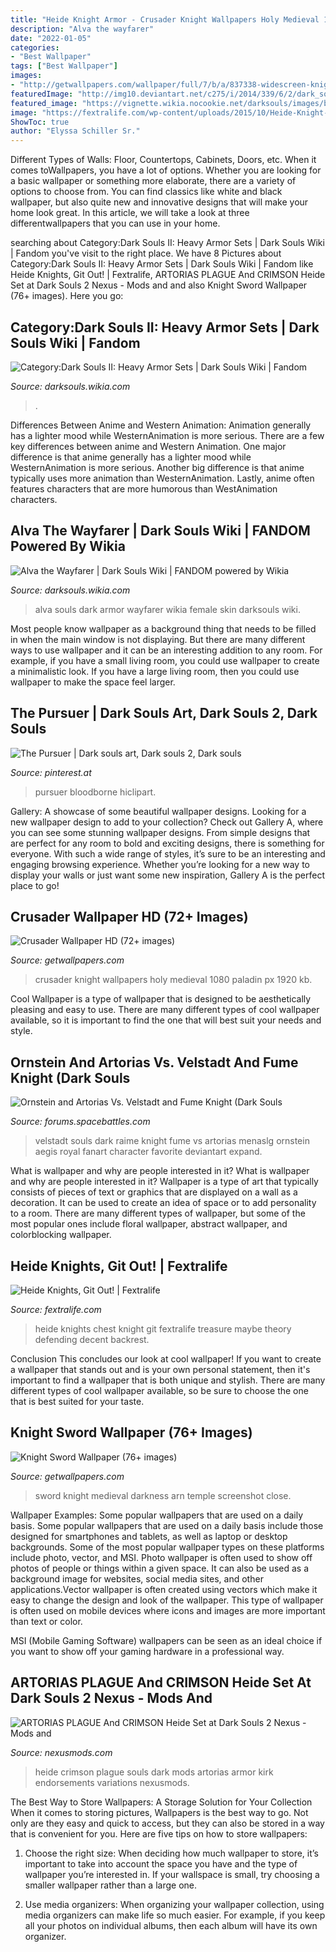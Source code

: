 ```yaml
---
title: "Heide Knight Armor - Crusader Knight Wallpapers Holy Medieval 1080 Paladin Px 1920 Kb"
description: "Alva the wayfarer"
date: "2022-01-05"
categories:
- "Best Wallpaper"
tags: ["Best Wallpaper"]
images:
- "http://getwallpapers.com/wallpaper/full/7/b/a/837338-widescreen-knight-sword-wallpaper-1920x1080-ipad-retina.jpg"
featuredImage: "http://img10.deviantart.net/c275/i/2014/339/6/2/dark_souls_2__velstadt_and_raime_by_menaslg-d88tk8p.png"
featured_image: "https://vignette.wikia.nocookie.net/darksouls/images/b/ba/ALVA.jpg/revision/latest%3fcb%3d20140723190529"
image: "https://fextralife.com/wp-content/uploads/2015/10/Heide-Knight-treasure-chest.jpg"
ShowToc: true
author: "Elyssa Schiller Sr."
---
```



Different Types of Walls: Floor, Countertops, Cabinets, Doors, etc.
When it comes toWallpapers, you have a lot of options. Whether you are looking for a basic wallpaper or something more elaborate, there are a variety of options to choose from. You can find classics like white and black wallpaper, but also quite new and innovative designs that will make your home look great. In this article, we will take a look at three differentwallpapers that you can use in your home.

	

		
searching about Category:Dark Souls II: Heavy Armor Sets | Dark Souls Wiki | Fandom you've visit to the right place. We have 8 Pictures about Category:Dark Souls II: Heavy Armor Sets | Dark Souls Wiki | Fandom like Heide Knights, Git Out! | Fextralife, ARTORIAS PLAGUE And CRIMSON Heide Set at Dark Souls 2 Nexus - Mods and and also Knight Sword Wallpaper (76+ images). Here you go:
		
    
## Category:Dark Souls II: Heavy Armor Sets | Dark Souls Wiki | Fandom

<img loading=lazy src="http://vignette1.wikia.nocookie.net/darksouls/images/5/50/Old_Knight_Set.jpg/revision/latest?cb=20140710232820" onerror="this.onerror=null;this.src='https://tse3.mm.bing.net/th?id=OIP.1be2JbcMRFWtPxudNbo5swAAAA&amp;pid=15.1';" alt="Category:Dark Souls II: Heavy Armor Sets | Dark Souls Wiki | Fandom">

_Source: darksouls.wikia.com_

>. 

	

Differences Between Anime and Western Animation: Animation generally has a lighter mood while WesternAnimation is more serious.
There are a few key differences between anime and Western Animation. One major difference is that anime generally has a lighter mood while WesternAnimation is more serious. Another big difference is that anime typically uses more animation than WesternAnimation. Lastly, anime often features characters that are more humorous than WestAnimation characters.

    
## Alva The Wayfarer | Dark Souls Wiki | FANDOM Powered By Wikia

<img loading=lazy src="https://vignette.wikia.nocookie.net/darksouls/images/b/ba/ALVA.jpg/revision/latest%3fcb%3d20140723190529" onerror="this.onerror=null;this.src='https://tse4.mm.bing.net/th?id=OIP.b2eAA9YPEty6hpzgy8K17AHaO5&amp;pid=15.1';" alt="Alva the Wayfarer | Dark Souls Wiki | FANDOM powered by Wikia">

_Source: darksouls.wikia.com_

>alva souls dark armor wayfarer wikia female skin darksouls wiki. 

	

Most people know wallpaper as a background thing that needs to be filled in when the main window is not displaying. But there are many different ways to use wallpaper and it can be an interesting addition to any room. For example, if you have a small living room, you could use wallpaper to create a minimalistic look. If you have a large living room, then you could use wallpaper to make the space feel larger.

    
## The Pursuer | Dark Souls Art, Dark Souls 2, Dark Souls

<img loading=lazy src="https://i.pinimg.com/originals/25/13/4c/25134c8fb258843e0f01336a12b4b520.png" onerror="this.onerror=null;this.src='https://tse3.mm.bing.net/th?id=OIP.JDhMM7E5V_z6O3JHbeBihAHaLi&amp;pid=15.1';" alt="The Pursuer | Dark souls art, Dark souls 2, Dark souls">

_Source: pinterest.at_

>pursuer bloodborne hiclipart. 

	

Gallery: A showcase of some beautiful wallpaper designs.
Looking for a new wallpaper design to add to your collection? Check out Gallery A, where you can see some stunning wallpaper designs. From simple designs that are perfect for any room to bold and exciting designs, there is something for everyone. With such a wide range of styles, it’s sure to be an interesting and engaging browsing experience. Whether you’re looking for a new way to display your walls or just want some new inspiration, Gallery A is the perfect place to go!





	
	
    
## Crusader Wallpaper HD (72+ Images)

<img loading=lazy src="http://getwallpapers.com/wallpaper/full/7/1/e/15049.jpg" onerror="this.onerror=null;this.src='https://tse3.mm.bing.net/th?id=OIP.xC1wK14euqLyQN_fAPxlhAHaEK&amp;pid=15.1';" alt="Crusader Wallpaper HD (72+ images)">

_Source: getwallpapers.com_

>crusader knight wallpapers holy medieval 1080 paladin px 1920 kb. 

	

Cool Wallpaper is a type of wallpaper that is designed to be aesthetically pleasing and easy to use. There are many different types of cool wallpaper available, so it is important to find the one that will best suit your needs and style.

    
## Ornstein And Artorias Vs. Velstadt And Fume Knight (Dark Souls

<img loading=lazy src="http://img10.deviantart.net/c275/i/2014/339/6/2/dark_souls_2__velstadt_and_raime_by_menaslg-d88tk8p.png" onerror="this.onerror=null;this.src='https://tse1.mm.bing.net/th?id=OIP.VoufqU-mLo1bgSRkXpyoJgHaEK&amp;pid=15.1';" alt="Ornstein and Artorias Vs. Velstadt and Fume Knight (Dark Souls">

_Source: forums.spacebattles.com_

>velstadt souls dark raime knight fume vs artorias menaslg ornstein aegis royal fanart character favorite deviantart expand. 

	

What is wallpaper and why are people interested in it?
What is wallpaper and why are people interested in it?
Wallpaper is a type of art that typically consists of pieces of text or graphics that are displayed on a wall as a decoration. It can be used to create an idea of space or to add personality to a room. There are many different types of wallpaper, but some of the most popular ones include floral wallpaper, abstract wallpaper, and colorblocking wallpaper.

    
## Heide Knights, Git Out! | Fextralife

<img loading=lazy src="https://fextralife.com/wp-content/uploads/2015/10/Heide-Knight-treasure-chest.jpg" onerror="this.onerror=null;this.src='https://tse2.mm.bing.net/th?id=OIP.8O9Fz3Uzq68cXMnOR1FG1gHaEK&amp;pid=15.1';" alt="Heide Knights, Git Out! | Fextralife">

_Source: fextralife.com_

>heide knights chest knight git fextralife treasure maybe theory defending decent backrest. 

	

Conclusion
This concludes our look at cool wallpaper! If you want to create a wallpaper that stands out and is your own personal statement, then it's important to find a wallpaper that is both unique and stylish. There are many different types of cool wallpaper available, so be sure to choose the one that is best suited for your taste.

    
## Knight Sword Wallpaper (76+ Images)

<img loading=lazy src="http://getwallpapers.com/wallpaper/full/7/b/a/837338-widescreen-knight-sword-wallpaper-1920x1080-ipad-retina.jpg" onerror="this.onerror=null;this.src='https://tse3.mm.bing.net/th?id=OIP.Zp28QUZDg6ZXZ_BQ8CYjMQHaEK&amp;pid=15.1';" alt="Knight Sword Wallpaper (76+ images)">

_Source: getwallpapers.com_

>sword knight medieval darkness arn temple screenshot close. 

	

Wallpaper Examples: Some popular wallpapers that are used on a daily basis.
Some popular wallpapers that are used on a daily basis include those designed for smartphones and tablets, as well as laptop or desktop backgrounds. Some of the most popular wallpaper types on these platforms include photo, vector, and MSI. 
Photo wallpaper is often used to show off photos of people or things within a given space. It can also be used as a background image for websites, social media sites, and other applications.Vector wallpaper is often created using vectors which make it easy to change the design and look of the wallpaper. This type of wallpaper is often used on mobile devices where icons and images are more important than text or color. 

MSI (Mobile Gaming Software) wallpapers can be seen as an ideal choice if you want to show off your gaming hardware in a professional way.

    
## ARTORIAS PLAGUE And CRIMSON Heide Set At Dark Souls 2 Nexus - Mods And

<img loading=lazy src="https://staticdelivery.nexusmods.com/mods/482/images/84-1-1399416555.jpg" onerror="this.onerror=null;this.src='https://tse2.mm.bing.net/th?id=OIP.WJ_PgvKHzqXpMnXocX8PogHaEM&amp;pid=15.1';" alt="ARTORIAS PLAGUE And CRIMSON Heide Set at Dark Souls 2 Nexus - Mods and">

_Source: nexusmods.com_

>heide crimson plague souls dark mods artorias armor kirk endorsements variations nexusmods. 

	

The Best Way to Store Wallpapers: A Storage Solution for Your Collection
When it comes to storing pictures, Wallpapers is the best way to go. Not only are they easy and quick to access, but they can also be stored in a way that is convenient for you. Here are five tips on how to store wallpapers:
1) Choose the right size: When deciding how much wallpaper to store, it’s important to take into account the space you have and the type of wallpaper you’re interested in. If your wallspace is small, try choosing a smaller wallpaper rather than a large one.

2) Use media organizers: When organizing your wallpaper collection, using media organizers can make life so much easier. For example, if you keep all your photos on individual albums, then each album will have its own organizer.

